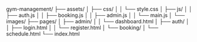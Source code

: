 gym-management/
├── assets/
│   ├── css/
│   │   └── style.css
│   ├── js/
│   │   ├── auth.js
│   │   ├── booking.js 
│   │   ├── admin.js
│   │   └── main.js
│   └── images/
├── pages/
│   ├── admin/
│   │   └── dashboard.html
│   ├── auth/
│   │   ├── login.html
│   │   └── register.html
│   └── booking/
│       └── schedule.html
└── index.html